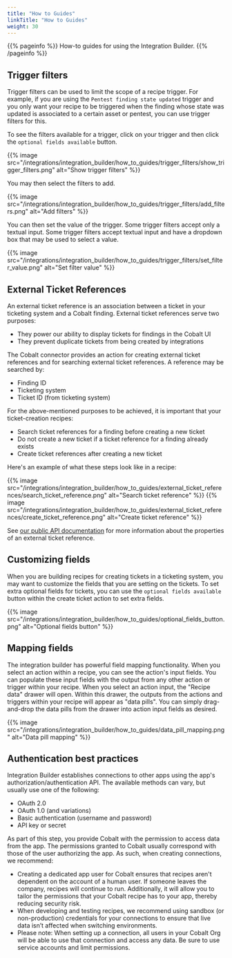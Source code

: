 ```yaml
---
title: "How to Guides"
linkTitle: "How to Guides"
weight: 30
---
```


{{% pageinfo %}}
How-to guides for using the Integration Builder.
{{% /pageinfo %}}

## Trigger filters

Trigger filters can be used to limit the scope of a recipe trigger.
For example, if you are using the `Pentest finding state updated` trigger and you only want your recipe to be triggered
when the finding whose state was updated is associated to a certain asset or pentest, you can use trigger filters for this.

To see the filters available for a trigger, click on your trigger and then click the `optional fields available` button.

{{% image src="/integrations/integration_builder/how_to_guides/trigger_filters/show_trigger_filters.png" alt="Show trigger filters" %}}

You may then select the filters to add.

{{% image src="/integrations/integration_builder/how_to_guides/trigger_filters/add_filters.png" alt="Add filters" %}}

You can then set the value of the trigger.
Some trigger filters accept only a textual input.
Some trigger filters accept textual input and have a dropdown box that may be used to select a value.

{{% image src="/integrations/integration_builder/how_to_guides/trigger_filters/set_filter_value.png" alt="Set filter value" %}}

## External Ticket References

An external ticket reference is an association between a ticket in your ticketing system and a Cobalt finding.
External ticket references serve two purposes:

* They power our ability to display tickets for findings in the Cobalt UI
* They prevent duplicate tickets from being created by integrations

The Cobalt connector provides an action for creating external ticket references and for searching external ticket references.
A reference may be searched by:

* Finding ID
* Ticketing system
* Ticket ID (from ticketing system)

For the above-mentioned purposes to be achieved, it is important that your ticket-creation recipes:

* Search ticket references for a finding before creating a new ticket
* Do not create a new ticket if a ticket reference for a finding already exists
* Create ticket references after creating a new ticket

Here's an example of what these steps look like in a recipe:

{{% image src="/integrations/integration_builder/how_to_guides/external_ticket_references/search_ticket_reference.png" alt="Search ticket reference" %}}
{{% image src="/integrations/integration_builder/how_to_guides/external_ticket_references/create_ticket_reference.png" alt="Create ticket reference" %}}

See [our public API documentation](/cobalt-api/v2/) for more information about the properties of an external ticket reference.

## Customizing fields

When you are building recipes for creating tickets in a ticketing system, you may want to customize the fields that you are setting on the tickets.
To set extra optional fields for tickets, you can use the `optional fields available` button within the create ticket action to set extra fields.

{{% image src="/integrations/integration_builder/how_to_guides/optional_fields_button.png" alt="Optional fields button" %}}

## Mapping fields

The integration builder has powerful field mapping functionality.
When you select an action within a recipe, you can see the action's input fields.
You can populate these input fields with the output from any other action or trigger within your recipe.
When you select an action input, the "Recipe data" drawer will open.
Within this drawer, the outputs from the actions and triggers within your recipe will appear as "data pills".
You can simply drag-and-drop the data pills from the drawer into action input fields as desired.

{{% image src="/integrations/integration_builder/how_to_guides/data_pill_mapping.png" alt="Data pill mapping" %}}

## Authentication best practices

Integration Builder establishes connections to other apps using the app's authorization/authentication API.
The available methods can vary, but usually use one of the following:  

* OAuth 2.0
* OAuth 1.0 (and variations)
* Basic authentication (username and password)
* API key or secret

As part of this step, you provide Cobalt with the permission to access data from the app.
The permissions granted to Cobalt usually correspond with those of the user authorizing the app.
As such, when creating connections, we recommend:

* Creating a dedicated app user for Cobalt ensures that recipes aren't dependent on the account of a human user.
  If someone leaves the company, recipes will continue to run. Additionally, it will allow you to tailor the permissions
  that your Cobalt recipe has to your app, thereby reducing security risk.
* When developing and testing recipes, we recommend using sandbox (or non-production) credentials for your connections
  to ensure that live data isn’t affected when switching environments. 
* Please note:  When setting up a connection, all users in your Cobalt Org will be able to use that connection and
  access any data. Be sure to use service accounts and limit permissions. 
